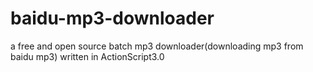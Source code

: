 baidu-mp3-downloader
====================

a free and open source batch mp3 downloader(downloading mp3 from baidu mp3) written in ActionScript3.0